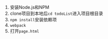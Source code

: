 1. 安装Node.js和NPM
2. clone项目到本地后`cd todoList`进入项目根目录
3. `npm install`安装依赖项
4. `webpack`
5. 打开`page.html`
